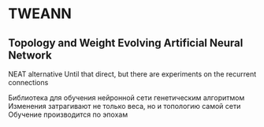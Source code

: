 # TWEANN
## Topology and Weight Evolving Artificial Neural Network
NEAT alternative
Until that direct, but there are experiments on the recurrent connections

Библиотека для обучения нейронной сети генетическим алгоритмом
Изменения затрагивают не только веса, но и топологию самой сети
Обучение производится по эпохам

